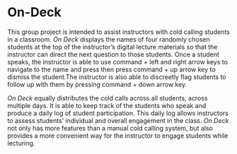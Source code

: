 # On-Deck
This group project is intended to assist instructors with cold calling students in a classroom. _On Deck_ displays the names of four randomly chosen students at the top of the instructor’s digital lecture materials so that the instructor can direct the next question to those students. Once a student speaks, the instructor is able to use command + left and right arrow keys to navigate to the name and press then press command + up arrow key to dismiss the student.The instructor is also able to discreetly flag students to follow up with them by pressing command + down arrow key.

_On Deck_ equally distributes the cold calls across all students, across multiple days. It is able to keep track of the students who speak and produce a daily log of student participation. This daily log allows instructors to assess students’ individual and overall engagement in the class. _On Deck_ not only has more features than a manual cold calling system, but also provides a more convenient way for the instructor to engage students while lecturing.
